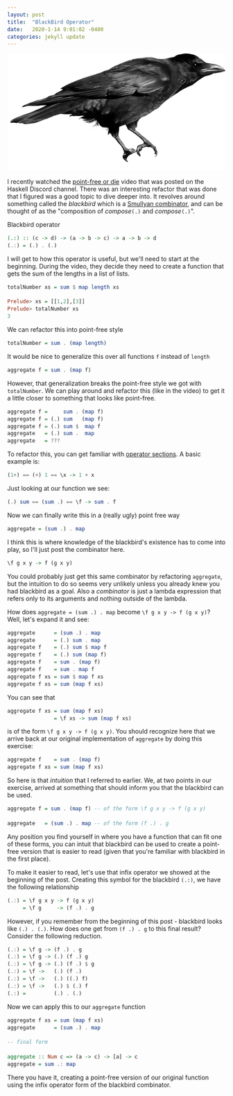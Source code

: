 ```yaml
---
layout: post
title:  "BlackBird Operator"
date:   2020-1-14 9:01:02 -0400
categories: jekyll update
---
```


![image](/assets/images/blackbird.png)

I recently watched the [point-free or
die](https://www.youtube.com/watch?v=seVSlKazsNk) video that was posted on the
Haskell Discord channel. There was an interesting refactor that was done that I
figured was a good topic to dive deeper into. It revolves around something
called the *blackbird* which is a [Smullyan
combinator](https://en.wikipedia.org/wiki/To_Mock_a_Mockingbird), and can be
thought of as the "composition of *compose*`(.)` and *compose*`(.)`".

Blackbird operator

```haskell
(.:) :: (c -> d) -> (a -> b -> c) -> a -> b -> d
(.:) = (.) . (.)
```

I will get to how this operator is useful, but we'll need to start at the
beginning. During the video, they decide they need to create a function that
gets the sum of the lengths in a list of lists.

```haskell
totalNumber xs = sum $ map length xs

Prelude> xs = [[1,2],[3]]
Prelude> totalNumber xs
3
```

We can refactor this into point-free style

```haskell
totalNumber = sum . (map length)
```

It would be nice to generalize this over all functions `f` instead of
`length`

```haskell
aggregate f = sum . (map f)
```

However, that generalization breaks the point-free style we got with
`totalNumber`. We can play around and refactor this (like in the video) to get
it a little closer to something that looks like point-free.

```haskell
aggregate f =     sum . (map f)
aggregate f = (.) sum   (map f)
aggregate f = (.) sum $  map f
aggregate   = (.) sum .  map
aggregate   = ???
```

To refactor this, you can get familiar with [operator
sections](https://wiki.haskell.org/Section_of_an_infix_operator). A basic
example is:

```haskell
(1+) == (+) 1 == \x -> 1 + x
```

Just looking at our function we see:

```haskell
(.) sum == (sum .) == \f -> sum . f
```

Now we can finally write this in a (really ugly) point free way

```haskell
aggregate = (sum .) . map
```

I think this is where knowledge of the blackbird's existence has to come into
play, so I'll just post the combinator here.

```haskell
\f g x y -> f (g x y)
```

You could probably just get this same combinator by refactoring `aggregate`, but
the intuition to do so seems very unlikely unless you already knew you had
blackbird as a goal. Also a *combinator* is just a lambda expression that refers
only to its arguments and nothing outside of the lambda.


How does `aggregate = (sum .) . map` become `\f g x y -> f (g x y)`? Well, let's
expand it and see:

```haskell
aggregate      = (sum .) . map
aggregate      = (.) sum . map
aggregate f    = (.) sum $ map f
aggregate f    = (.) sum (map f)
aggregate f    = sum . (map f)
aggregate f    = sum . map f
aggregate f xs = sum $ map f xs
aggregate f xs = sum (map f xs)
```

You can see that

```haskell
aggregate f xs = sum (map f xs)
               = \f xs -> sum (map f xs)
```

is of the form `\f g x y -> f (g x y)`. You should recognize here that we arrive
back at our original implementation of `aggregate` by doing this exercise:

```haskell
aggregate f    = sum . (map f)
aggregate f xs = sum (map f xs)
```

So here is that *intuition* that I referred to earlier. We, at two points in our
exercise, arrived at something that should inform you that the blackbird can be
used.

```haskell
aggregate f = sum . (map f) -- of the form \f g x y -> f (g x y)

aggregate   = (sum .) . map -- of the form (f .) . g
```

Any position you find yourself in where you have a function that can fit one of
these forms, you can intuit that blackbird can be used to create a point-free
version that is easier to read (given that you're familiar with blackbird in the
first place).

To make it easier to read, let's use that infix operator we showed at the
beginning of the post. Creating this symbol for the blackbird `(.:)`, we have
the following relationship

```haskell
(.:) = \f g x y -> f (g x y)
     = \f g     -> (f .) . g
```

However, if you remember from the beginning of this post - blackbird looks like
`(.) . (.)`. How does one get from `(f .) . g` to this final result? Consider
the following reduction.

```haskell
(.:) = \f g -> (f .) . g
(.:) = \f g -> (.) (f .) g
(.:) = \f g -> (.) (f .) $ g
(.:) = \f ->   (.) (f .)
(.:) = \f ->   (.) ((.) f)
(.:) = \f ->   (.) $ (.) f
(.:) =         (.) . (.)
```

Now we can apply this to our `aggregate` function

```haskell
aggregate f xs = sum (map f xs)
aggregate      = (sum .) . map

-- final form

aggregate :: Num c => (a -> c) -> [a] -> c
aggregate = sum .: map
```

There you have it, creating a point-free version of our original function
using the infix operator form of the blackbird combinator.
